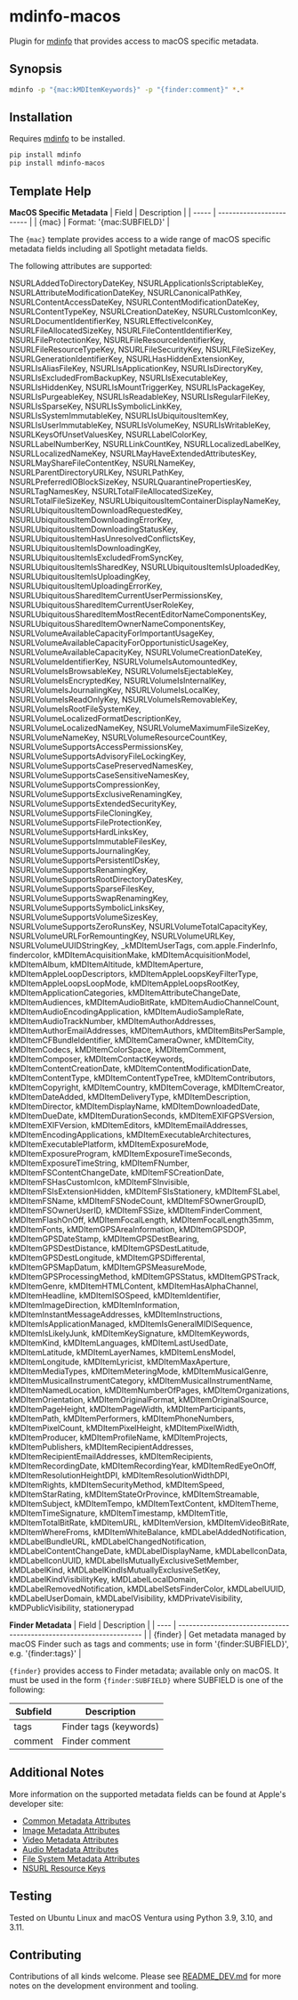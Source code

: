 # mdinfo-macos

Plugin for [mdinfo](https://github.com/RhetTbull/mdinfo) that provides access to macOS specific metadata.

## Synopsis

```bash
mdinfo -p "{mac:kMDItemKeywords}" -p "{finder:comment}" *.*
```

## Installation

Requires [mdinfo](https://github.com/RhetTbull/mdinfo) to be installed.

```bash
pip install mdinfo
pip install mdinfo-macos
```

## Template Help

<!-- [[[cog
import cog
from mdinfo_macos import get_markdown_help 
cog.out(
    "\n{}\n".format(get_markdown_help())
)
]]] -->

**MacOS Specific Metadata**
| Field | Description              |
| ----- | ------------------------ |
| {mac} | Format: '{mac:SUBFIELD}' |


The `{mac}` template provides access to a wide range of macOS specific metadata fields
including all Spotlight metadata fields. 

The following attributes are supported:

NSURLAddedToDirectoryDateKey, NSURLApplicationIsScriptableKey, NSURLAttributeModificationDateKey, NSURLCanonicalPathKey, NSURLContentAccessDateKey, NSURLContentModificationDateKey, NSURLContentTypeKey, NSURLCreationDateKey, NSURLCustomIconKey, NSURLDocumentIdentifierKey, NSURLEffectiveIconKey, NSURLFileAllocatedSizeKey, NSURLFileContentIdentifierKey, NSURLFileProtectionKey, NSURLFileResourceIdentifierKey, NSURLFileResourceTypeKey, NSURLFileSecurityKey, NSURLFileSizeKey, NSURLGenerationIdentifierKey, NSURLHasHiddenExtensionKey, NSURLIsAliasFileKey, NSURLIsApplicationKey, NSURLIsDirectoryKey, NSURLIsExcludedFromBackupKey, NSURLIsExecutableKey, NSURLIsHiddenKey, NSURLIsMountTriggerKey, NSURLIsPackageKey, NSURLIsPurgeableKey, NSURLIsReadableKey, NSURLIsRegularFileKey, NSURLIsSparseKey, NSURLIsSymbolicLinkKey, NSURLIsSystemImmutableKey, NSURLIsUbiquitousItemKey, NSURLIsUserImmutableKey, NSURLIsVolumeKey, NSURLIsWritableKey, NSURLKeysOfUnsetValuesKey, NSURLLabelColorKey, NSURLLabelNumberKey, NSURLLinkCountKey, NSURLLocalizedLabelKey, NSURLLocalizedNameKey, NSURLMayHaveExtendedAttributesKey, NSURLMayShareFileContentKey, NSURLNameKey, NSURLParentDirectoryURLKey, NSURLPathKey, NSURLPreferredIOBlockSizeKey, NSURLQuarantinePropertiesKey, NSURLTagNamesKey, NSURLTotalFileAllocatedSizeKey, NSURLTotalFileSizeKey, NSURLUbiquitousItemContainerDisplayNameKey, NSURLUbiquitousItemDownloadRequestedKey, NSURLUbiquitousItemDownloadingErrorKey, NSURLUbiquitousItemDownloadingStatusKey, NSURLUbiquitousItemHasUnresolvedConflictsKey, NSURLUbiquitousItemIsDownloadingKey, NSURLUbiquitousItemIsExcludedFromSyncKey, NSURLUbiquitousItemIsSharedKey, NSURLUbiquitousItemIsUploadedKey, NSURLUbiquitousItemIsUploadingKey, NSURLUbiquitousItemUploadingErrorKey, NSURLUbiquitousSharedItemCurrentUserPermissionsKey, NSURLUbiquitousSharedItemCurrentUserRoleKey, NSURLUbiquitousSharedItemMostRecentEditorNameComponentsKey, NSURLUbiquitousSharedItemOwnerNameComponentsKey, NSURLVolumeAvailableCapacityForImportantUsageKey, NSURLVolumeAvailableCapacityForOpportunisticUsageKey, NSURLVolumeAvailableCapacityKey, NSURLVolumeCreationDateKey, NSURLVolumeIdentifierKey, NSURLVolumeIsAutomountedKey, NSURLVolumeIsBrowsableKey, NSURLVolumeIsEjectableKey, NSURLVolumeIsEncryptedKey, NSURLVolumeIsInternalKey, NSURLVolumeIsJournalingKey, NSURLVolumeIsLocalKey, NSURLVolumeIsReadOnlyKey, NSURLVolumeIsRemovableKey, NSURLVolumeIsRootFileSystemKey, NSURLVolumeLocalizedFormatDescriptionKey, NSURLVolumeLocalizedNameKey, NSURLVolumeMaximumFileSizeKey, NSURLVolumeNameKey, NSURLVolumeResourceCountKey, NSURLVolumeSupportsAccessPermissionsKey, NSURLVolumeSupportsAdvisoryFileLockingKey, NSURLVolumeSupportsCasePreservedNamesKey, NSURLVolumeSupportsCaseSensitiveNamesKey, NSURLVolumeSupportsCompressionKey, NSURLVolumeSupportsExclusiveRenamingKey, NSURLVolumeSupportsExtendedSecurityKey, NSURLVolumeSupportsFileCloningKey, NSURLVolumeSupportsFileProtectionKey, NSURLVolumeSupportsHardLinksKey, NSURLVolumeSupportsImmutableFilesKey, NSURLVolumeSupportsJournalingKey, NSURLVolumeSupportsPersistentIDsKey, NSURLVolumeSupportsRenamingKey, NSURLVolumeSupportsRootDirectoryDatesKey, NSURLVolumeSupportsSparseFilesKey, NSURLVolumeSupportsSwapRenamingKey, NSURLVolumeSupportsSymbolicLinksKey, NSURLVolumeSupportsVolumeSizesKey, NSURLVolumeSupportsZeroRunsKey, NSURLVolumeTotalCapacityKey, NSURLVolumeURLForRemountingKey, NSURLVolumeURLKey, NSURLVolumeUUIDStringKey, _kMDItemUserTags, com.apple.FinderInfo, findercolor, kMDItemAcquisitionMake, kMDItemAcquisitionModel, kMDItemAlbum, kMDItemAltitude, kMDItemAperture, kMDItemAppleLoopDescriptors, kMDItemAppleLoopsKeyFilterType, kMDItemAppleLoopsLoopMode, kMDItemAppleLoopsRootKey, kMDItemApplicationCategories, kMDItemAttributeChangeDate, kMDItemAudiences, kMDItemAudioBitRate, kMDItemAudioChannelCount, kMDItemAudioEncodingApplication, kMDItemAudioSampleRate, kMDItemAudioTrackNumber, kMDItemAuthorAddresses, kMDItemAuthorEmailAddresses, kMDItemAuthors, kMDItemBitsPerSample, kMDItemCFBundleIdentifier, kMDItemCameraOwner, kMDItemCity, kMDItemCodecs, kMDItemColorSpace, kMDItemComment, kMDItemComposer, kMDItemContactKeywords, kMDItemContentCreationDate, kMDItemContentModificationDate, kMDItemContentType, kMDItemContentTypeTree, kMDItemContributors, kMDItemCopyright, kMDItemCountry, kMDItemCoverage, kMDItemCreator, kMDItemDateAdded, kMDItemDeliveryType, kMDItemDescription, kMDItemDirector, kMDItemDisplayName, kMDItemDownloadedDate, kMDItemDueDate, kMDItemDurationSeconds, kMDItemEXIFGPSVersion, kMDItemEXIFVersion, kMDItemEditors, kMDItemEmailAddresses, kMDItemEncodingApplications, kMDItemExecutableArchitectures, kMDItemExecutablePlatform, kMDItemExposureMode, kMDItemExposureProgram, kMDItemExposureTimeSeconds, kMDItemExposureTimeString, kMDItemFNumber, kMDItemFSContentChangeDate, kMDItemFSCreationDate, kMDItemFSHasCustomIcon, kMDItemFSInvisible, kMDItemFSIsExtensionHidden, kMDItemFSIsStationery, kMDItemFSLabel, kMDItemFSName, kMDItemFSNodeCount, kMDItemFSOwnerGroupID, kMDItemFSOwnerUserID, kMDItemFSSize, kMDItemFinderComment, kMDItemFlashOnOff, kMDItemFocalLength, kMDItemFocalLength35mm, kMDItemFonts, kMDItemGPSAreaInformation, kMDItemGPSDOP, kMDItemGPSDateStamp, kMDItemGPSDestBearing, kMDItemGPSDestDistance, kMDItemGPSDestLatitude, kMDItemGPSDestLongitude, kMDItemGPSDifferental, kMDItemGPSMapDatum, kMDItemGPSMeasureMode, kMDItemGPSProcessingMethod, kMDItemGPSStatus, kMDItemGPSTrack, kMDItemGenre, kMDItemHTMLContent, kMDItemHasAlphaChannel, kMDItemHeadline, kMDItemISOSpeed, kMDItemIdentifier, kMDItemImageDirection, kMDItemInformation, kMDItemInstantMessageAddresses, kMDItemInstructions, kMDItemIsApplicationManaged, kMDItemIsGeneralMIDISequence, kMDItemIsLikelyJunk, kMDItemKeySignature, kMDItemKeywords, kMDItemKind, kMDItemLanguages, kMDItemLastUsedDate, kMDItemLatitude, kMDItemLayerNames, kMDItemLensModel, kMDItemLongitude, kMDItemLyricist, kMDItemMaxAperture, kMDItemMediaTypes, kMDItemMeteringMode, kMDItemMusicalGenre, kMDItemMusicalInstrumentCategory, kMDItemMusicalInstrumentName, kMDItemNamedLocation, kMDItemNumberOfPages, kMDItemOrganizations, kMDItemOrientation, kMDItemOriginalFormat, kMDItemOriginalSource, kMDItemPageHeight, kMDItemPageWidth, kMDItemParticipants, kMDItemPath, kMDItemPerformers, kMDItemPhoneNumbers, kMDItemPixelCount, kMDItemPixelHeight, kMDItemPixelWidth, kMDItemProducer, kMDItemProfileName, kMDItemProjects, kMDItemPublishers, kMDItemRecipientAddresses, kMDItemRecipientEmailAddresses, kMDItemRecipients, kMDItemRecordingDate, kMDItemRecordingYear, kMDItemRedEyeOnOff, kMDItemResolutionHeightDPI, kMDItemResolutionWidthDPI, kMDItemRights, kMDItemSecurityMethod, kMDItemSpeed, kMDItemStarRating, kMDItemStateOrProvince, kMDItemStreamable, kMDItemSubject, kMDItemTempo, kMDItemTextContent, kMDItemTheme, kMDItemTimeSignature, kMDItemTimestamp, kMDItemTitle, kMDItemTotalBitRate, kMDItemURL, kMDItemVersion, kMDItemVideoBitRate, kMDItemWhereFroms, kMDItemWhiteBalance, kMDLabelAddedNotification, kMDLabelBundleURL, kMDLabelChangedNotification, kMDLabelContentChangeDate, kMDLabelDisplayName, kMDLabelIconData, kMDLabelIconUUID, kMDLabelIsMutuallyExclusiveSetMember, kMDLabelKind, kMDLabelKindIsMutuallyExclusiveSetKey, kMDLabelKindVisibilityKey, kMDLabelLocalDomain, kMDLabelRemovedNotification, kMDLabelSetsFinderColor, kMDLabelUUID, kMDLabelUserDomain, kMDLabelVisibility, kMDPrivateVisibility, kMDPublicVisibility, stationerypad

**Finder Metadata**
| Field | Description                                                          |
| ---- | -------------------------------------------------------------------- |
| {finder} | Get metadata managed by macOS Finder such as tags and comments; use in form '{finder:SUBFIELD}', e.g. '{finder:tags}' |


`{finder}` provides access to Finder metadata; available only on macOS. It must be used in the form `{finder:SUBFIELD}` 
where SUBFIELD is one of the following:

| Subfield | Description            |
| -------- | ---------------------- |
| tags     | Finder tags (keywords) |
| comment  | Finder comment         |


<!-- [[[end]]] -->

## Additional Notes

More information on the supported metadata fields can be found at Apple's developer site:

* [Common Metadata Attributes](https://developer.apple.com/documentation/coreservices/file_metadata/mditem/common_metadata_attribute_keys?language=objc)
* [Image Metadata Attributes](https://developer.apple.com/documentation/coreservices/file_metadata/mditem/image_metadata_attribute_keys?language=objc)
* [Video Metadata Attributes](https://developer.apple.com/documentation/coreservices/file_metadata/mditem/video_metadata_attribute_keys?language=objc)
* [Audio Metadata Attributes](https://developer.apple.com/documentation/coreservices/file_metadata/mditem/audio_metadata_attribute_keys?language=objc)
* [File System Metadata Attributes](https://developer.apple.com/documentation/coreservices/file_metadata/mditem/file_system_metadata_attribute_keys?language=objc)
* [NSURL Resource Keys](https://developer.apple.com/documentation/foundation/nsurlresourcekey?language=objc)

## Testing

Tested on Ubuntu Linux and macOS Ventura using Python 3.9, 3.10, and 3.11.

## Contributing

Contributions of all kinds welcome. Please see [README_DEV.md](README_DEV.md) for more notes on the development environment and tooling.
